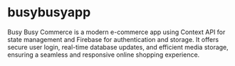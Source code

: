 # busybusyapp
Busy Busy Commerce is a modern e-commerce app using Context API for state management and Firebase for authentication and storage. It offers secure user login, real-time database updates, and efficient media storage, ensuring a seamless and responsive online shopping experience.
